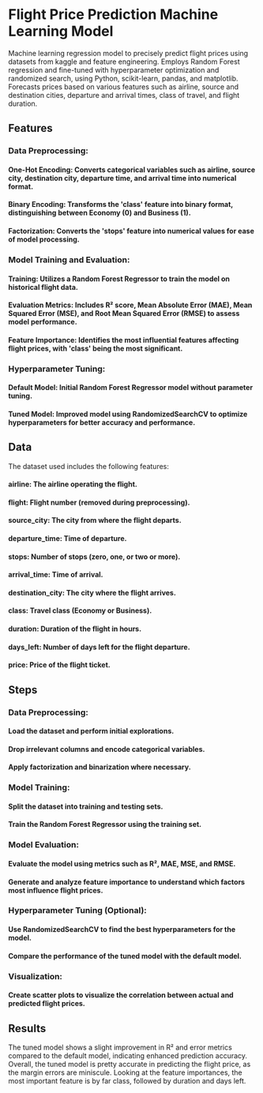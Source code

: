 # Flight Price Prediction Machine Learning Model
Machine learning regression model to precisely predict flight prices using datasets from kaggle and feature engineering. Employs Random Forest regression and fine-tuned with hyperparameter optimization and randomized search, using Python, scikit-learn, pandas, and matplotlib. Forecasts prices based on various features such as airline, source and destination cities, departure and arrival times, class of travel, and flight duration.

## Features
### Data Preprocessing:
#### One-Hot Encoding: Converts categorical variables such as airline, source city, destination city, departure time, and arrival time into numerical format.
#### Binary Encoding: Transforms the 'class' feature into binary format, distinguishing between Economy (0) and Business (1).
#### Factorization: Converts the 'stops' feature into numerical values for ease of model processing.

### Model Training and Evaluation:
#### Training: Utilizes a Random Forest Regressor to train the model on historical flight data.
#### Evaluation Metrics: Includes R² score, Mean Absolute Error (MAE), Mean Squared Error (MSE), and Root Mean Squared Error (RMSE) to assess model performance.
#### Feature Importance: Identifies the most influential features affecting flight prices, with 'class' being the most significant.

### Hyperparameter Tuning:
#### Default Model: Initial Random Forest Regressor model without parameter tuning.
#### Tuned Model: Improved model using RandomizedSearchCV to optimize hyperparameters for better accuracy and performance.

## Data
The dataset used includes the following features:
#### airline: The airline operating the flight.
#### flight: Flight number (removed during preprocessing).
#### source_city: The city from where the flight departs.
#### departure_time: Time of departure.
#### stops: Number of stops (zero, one, or two or more).
#### arrival_time: Time of arrival.
#### destination_city: The city where the flight arrives.
#### class: Travel class (Economy or Business).
#### duration: Duration of the flight in hours.
#### days_left: Number of days left for the flight departure.
#### price: Price of the flight ticket.

## Steps
### Data Preprocessing:
#### Load the dataset and perform initial explorations.
#### Drop irrelevant columns and encode categorical variables.
#### Apply factorization and binarization where necessary.

### Model Training:
#### Split the dataset into training and testing sets.
#### Train the Random Forest Regressor using the training set.

### Model Evaluation:
#### Evaluate the model using metrics such as R², MAE, MSE, and RMSE.
#### Generate and analyze feature importance to understand which factors most influence flight prices.

### Hyperparameter Tuning (Optional):
#### Use RandomizedSearchCV to find the best hyperparameters for the model.
#### Compare the performance of the tuned model with the default model.

### Visualization:
#### Create scatter plots to visualize the correlation between actual and predicted flight prices.

## Results
The tuned model shows a slight improvement in R² and error metrics compared to the default model, indicating enhanced prediction accuracy. Overall, the tuned model is pretty accurate in predicting the flight price, as the margin errors are miniscule. Looking at the feature importances, the most important feature is by far class, followed by duration and days left.
